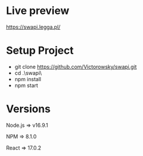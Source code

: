 # Live preview

https://swapi.legga.pl/

# Setup Project

- git clone https://github.com/Victorowsky/swapi.git
- cd .\swapi\
- npm install
- npm start

# Versions

Node.js => v16.9.1

NPM => 8.1.0

React => 17.0.2


